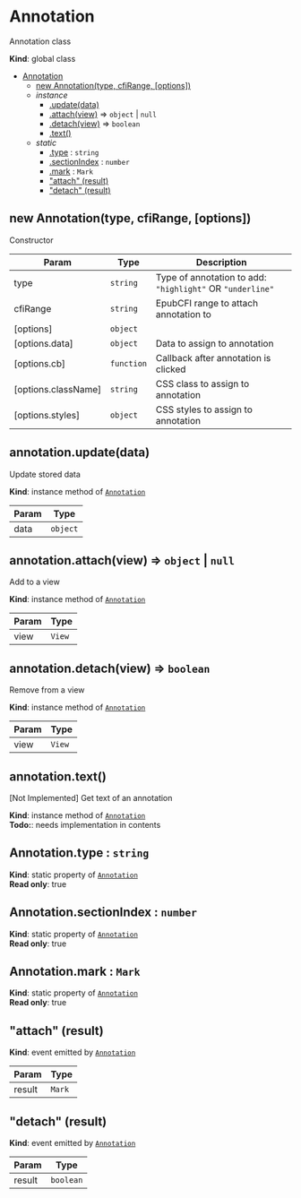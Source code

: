 <a name="Annotation"></a>

# Annotation
Annotation class

**Kind**: global class  

* [Annotation](#Annotation)
    * [new Annotation(type, cfiRange, [options])](#new_Annotation_new)
    * _instance_
        * [.update(data)](#Annotation+update)
        * [.attach(view)](#Annotation+attach) ⇒ <code>object</code> \| <code>null</code>
        * [.detach(view)](#Annotation+detach) ⇒ <code>boolean</code>
        * [.text()](#Annotation+text)
    * _static_
        * [.type](#Annotation.type) : <code>string</code>
        * [.sectionIndex](#Annotation.sectionIndex) : <code>number</code>
        * [.mark](#Annotation.mark) : <code>Mark</code>
        * ["attach" (result)](#Annotation.event_attach)
        * ["detach" (result)](#Annotation.event_detach)

<a name="new_Annotation_new"></a>

## new Annotation(type, cfiRange, [options])
Constructor


| Param | Type | Description |
| --- | --- | --- |
| type | <code>string</code> | Type of annotation to add: `"highlight"` OR `"underline"` |
| cfiRange | <code>string</code> | EpubCFI range to attach annotation to |
| [options] | <code>object</code> |  |
| [options.data] | <code>object</code> | Data to assign to annotation |
| [options.cb] | <code>function</code> | Callback after annotation is clicked |
| [options.className] | <code>string</code> | CSS class to assign to annotation |
| [options.styles] | <code>object</code> | CSS styles to assign to annotation |

<a name="Annotation+update"></a>

## annotation.update(data)
Update stored data

**Kind**: instance method of [<code>Annotation</code>](#Annotation)  

| Param | Type |
| --- | --- |
| data | <code>object</code> | 

<a name="Annotation+attach"></a>

## annotation.attach(view) ⇒ <code>object</code> \| <code>null</code>
Add to a view

**Kind**: instance method of [<code>Annotation</code>](#Annotation)  

| Param | Type |
| --- | --- |
| view | <code>View</code> | 

<a name="Annotation+detach"></a>

## annotation.detach(view) ⇒ <code>boolean</code>
Remove from a view

**Kind**: instance method of [<code>Annotation</code>](#Annotation)  

| Param | Type |
| --- | --- |
| view | <code>View</code> | 

<a name="Annotation+text"></a>

## annotation.text()
[Not Implemented] Get text of an annotation

**Kind**: instance method of [<code>Annotation</code>](#Annotation)  
**Todo:**: needs implementation in contents  
<a name="Annotation.type"></a>

## Annotation.type : <code>string</code>
**Kind**: static property of [<code>Annotation</code>](#Annotation)  
**Read only**: true  
<a name="Annotation.sectionIndex"></a>

## Annotation.sectionIndex : <code>number</code>
**Kind**: static property of [<code>Annotation</code>](#Annotation)  
**Read only**: true  
<a name="Annotation.mark"></a>

## Annotation.mark : <code>Mark</code>
**Kind**: static property of [<code>Annotation</code>](#Annotation)  
**Read only**: true  
<a name="Annotation.event_attach"></a>

## "attach" (result)
**Kind**: event emitted by [<code>Annotation</code>](#Annotation)  

| Param | Type |
| --- | --- |
| result | <code>Mark</code> | 

<a name="Annotation.event_detach"></a>

## "detach" (result)
**Kind**: event emitted by [<code>Annotation</code>](#Annotation)  

| Param | Type |
| --- | --- |
| result | <code>boolean</code> | 

